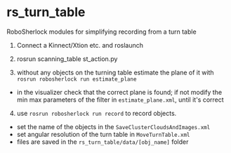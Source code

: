 # rs_turn_table
RoboSherlock modules for simplifying recording from a turn table

1) Connect a Kinnect/Xtion etc. and roslaunch

2) rosrun scanning_table st_action.py

3) without any objects on the turning table estimate the plane of it with `rosrun robosherlock run estimate_plane`
  * in the visualizer check that the correct plane is found; if not modify the min max parameters of the filter in `estimate_plane.xml`, until it's correct

4) use `rosrun robosherlock run record` to record objects. 
  * set the name of the objects in the `SaveClusterCloudsAndImages.xml`
  * set angular resolution of the turn table in `MoveTurnTable.xml`
  * files are saved in the `rs_turn_table/data/[obj_name]` folder
